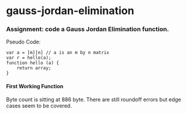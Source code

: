 # gauss-jordan-elimination

### Assignment: code a Gauss Jordan Elimination function. 

Pseudo Code: 
```
var a = [m][n] // a is an m by n matrix
var r = hello(a);
function hello (a) {
    return array;
}
```

#### First Working Function
Byte count is sitting at 886 byte. There are still roundoff errors but edge cases seem to be covered.